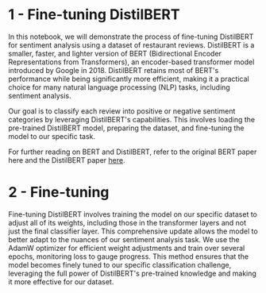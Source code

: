 # 1 - Fine-tuning DistilBERT

In this notebook, we will demonstrate the process of fine-tuning DistilBERT for sentiment analysis using a dataset of restaurant reviews. DistilBERT is a smaller, faster, and lighter version of BERT (Bidirectional Encoder Representations from Transformers), an encoder-based transformer model introduced by Google in 2018. DistilBERT retains most of BERT's performance while being significantly more efficient, making it a practical choice for many natural language processing (NLP) tasks, including sentiment analysis.

Our goal is to classify each review into positive or negative sentiment categories by leveraging DistilBERT's capabilities. This involves loading the pre-trained DistilBERT model, preparing the dataset, and fine-tuning the model to our specific task.




For further reading on BERT and DistilBERT, refer to the original BERT paper here and the DistilBERT paper [here](https://arxiv.org/abs/1910.01108).



# 2 - Fine-tuning

Fine-tuning DistilBERT involves training the model on our specific dataset to adjust all of its weights, including those in the transformer layers and not just the final classifier layer. This comprehensive update allows the model to better adapt to the nuances of our sentiment analysis task. We use the AdamW optimizer for efficient weight adjustments and train over several epochs, monitoring loss to gauge progress. This method ensures that the model becomes finely tuned to our specific classification challenge, leveraging the full power of DistilBERT's pre-trained knowledge and making it more effective for our dataset.

